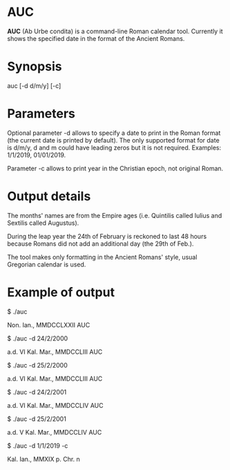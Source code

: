 # AUC
**AUC** (Ab Urbe condita) is a command-line Roman calendar tool. Currently it shows the specified date in the format of the Ancient Romans. 

# Synopsis
auc [-d d/m/y] [-c]

# Parameters
Optional parameter -d allows to specify a date to print in the Roman format (the current date is printed by default). The only supported format for date is d/m/y, d and m could have leading zeros but it is not required. Examples: 1/1/2019, 01/01/2019.

Parameter -c allows to print year in the Christian epoch, not original Roman.
# Output details
The months' names are from the Empire ages (i.e. Quintilis called Iulius and Sextilis called Augustus). 

During the leap year the 24th of February is reckoned to last 48 hours because Romans did not add an additional day (the 29th of Feb.).

The tool makes only formatting in the Ancient Romans' style, usual Gregorian calendar is used.

# Example of output
  $ ./auc

  Non. Ian., MMDCCLXXII AUC

  $ ./auc -d 24/2/2000
  
  a.d. VI Kal. Mar., MMDCCLIII AUC

  $ ./auc -d 25/2/2000
  
  a.d. VI Kal. Mar., MMDCCLIII AUC

  $ ./auc -d 24/2/2001

  a.d. VI Kal. Mar., MMDCCLIV AUC

  $ ./auc -d 25/2/2001
  
  a.d. V Kal. Mar., MMDCCLIV AUC

  $ ./auc -d 1/1/2019 -c

  Kal. Ian., MMXIX p. Chr. n

